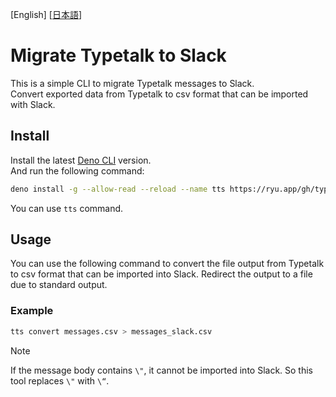 <p>
  [English]
  [<a href="doc/README_ja.md">日本語</a>]
</p>

# Migrate Typetalk to Slack

This is a simple CLI to migrate Typetalk messages to Slack.\
Convert exported data from Typetalk to csv format that can be imported with
Slack.

## Install

Install the latest [Deno CLI](https://deno.com/) version.\
And run the following command:

```sh
deno install -g --allow-read --reload --name tts https://ryu.app/gh/typetalk_to_slack/cli.ts
```

You can use `tts` command.

## Usage

You can use the following command to convert the file output from Typetalk to
csv format that can be imported into Slack. Redirect the output to a file due to
standard output.

### Example

```sh
tts convert messages.csv > messages_slack.csv
```

> [!NOTE]
> If the message body contains `\"`, it cannot be imported into Slack.
> So this tool replaces `\"` with `\“`.